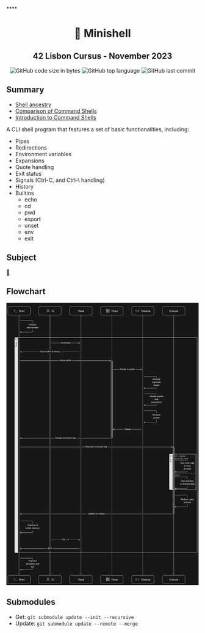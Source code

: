 
****<h1 align="center">
	📖 Minishell
</h1>

<h2 align="center">
	42 Lisbon Cursus - November 2023
</h2>

<p align="center">
	<img alt="GitHub code size in bytes" src="https://img.shields.io/github/languages/code-size/MrFacundo/42_Minishell?color=lightblue" />
	<img alt="GitHub top language" src="https://img.shields.io/github/languages/top/MrFacundo/42_Minishell?color=blue" />
	<img alt="GitHub last commit" src="https://img.shields.io/github/last-commit/MrFacundo/42_Minishell?color=green" />
</p>

## Summary

- [Shell ancestry](https://github.com/marcpaq/shellancestry)
- [Comparison of Command Shells](https://en.wikipedia.org/wiki/Comparison_of_command_shells)
- [Introduction to Command Shells](https://softpanorama.org/People/Shell_giants/introduction.shtml)

A CLI shell program that features a set of basic functionalities, including:

- Pipes
- Redirections
- Environment variables
- Expansions
- Quote handling
- Exit status
- Signals (Ctrl-C, and Ctrl-\\ handling)
- History
- Builtins
  - echo
  - cd
  - pwd
  - export
  - unset
  - env
  - exit

## Subject
[📗️](en.subject.pdf) 

## Flowchart
![📊️](diagram.png)

## Submodules 
- Get:  `git submodule update --init --recursive` 
- Update: `git submodule update --remote --merge`
